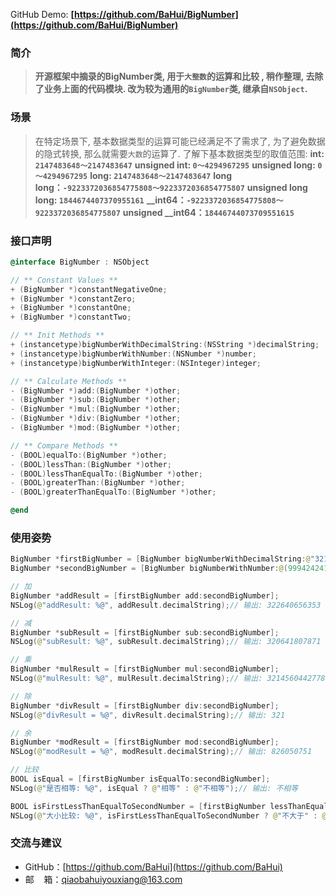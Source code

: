 GitHub Demo: **[https://github.com/BaHui/BigNumber](https://github.com/BaHui/BigNumber)**
### 简介
> **<ethers>开源框架中摘录的BigNumber类, 用于`大整数`的运算和比较 , 稍作整理, 去除了业务上面的代码模块. 改为较为通用的`BigNumber`类, 继承自`NSObject`.**

### 场景
> 在特定场景下, 基本数据类型的运算可能已经满足不了需求了, 为了避免数据的隐式转换, 那么就需要`大数`的运算了. 了解下基本数据类型的取值范围:
**int: `2147483648～2147483647`**
**unsigned int: `0～4294967295`**
**unsigned long: `0～4294967295`**
**long: `2147483648～2147483647`**
**long long：`-9223372036854775808～9223372036854775807`**
**unsigned long long: `1844674407370955161`**
**__int64：`-9223372036854775808～9223372036854775807`**
**unsigned __int64：`18446744073709551615`**

### 接口声明
``` Objective-C
@interface BigNumber : NSObject

// ** Constant Values **
+ (BigNumber *)constantNegativeOne;
+ (BigNumber *)constantZero;
+ (BigNumber *)constantOne;
+ (BigNumber *)constantTwo;

// ** Init Methods **
+ (instancetype)bigNumberWithDecimalString:(NSString *)decimalString;
+ (instancetype)bigNumberWithNumber:(NSNumber *)number;
+ (instancetype)bigNumberWithInteger:(NSInteger)integer;

// ** Calculate Methods **
- (BigNumber *)add:(BigNumber *)other;
- (BigNumber *)sub:(BigNumber *)other;
- (BigNumber *)mul:(BigNumber *)other;
- (BigNumber *)div:(BigNumber *)other;
- (BigNumber *)mod:(BigNumber *)other;

// ** Compare Methods **
- (BOOL)equalTo:(BigNumber *)other;
- (BOOL)lessThan:(BigNumber *)other;
- (BOOL)lessThanEqualTo:(BigNumber *)other;
- (BOOL)greaterThan:(BigNumber *)other;
- (BOOL)greaterThanEqualTo:(BigNumber *)other;

@end
```
### **使用姿势**
``` Swift
BigNumber *firstBigNumber = [BigNumber bigNumberWithDecimalString:@"321641232112"];
BigNumber *secondBigNumber = [BigNumber bigNumberWithNumber:@(999424241)];

// 加
BigNumber *addResult = [firstBigNumber add:secondBigNumber];
NSLog(@"addResult: %@", addResult.decimalString);// 输出: 322640656353

// 减
BigNumber *subResult = [firstBigNumber sub:secondBigNumber];
NSLog(@"subResult: %@", subResult.decimalString);// 输出: 320641807871

// 乘
BigNumber *mulResult = [firstBigNumber mul:secondBigNumber];
NSLog(@"mulResult: %@", mulResult.decimalString);// 输出: 321456044277840426992

// 除
BigNumber *divResult = [firstBigNumber div:secondBigNumber];
NSLog(@"divResult = %@", divResult.decimalString);// 输出: 321

// 余
BigNumber *modResult = [firstBigNumber mod:secondBigNumber];
NSLog(@"modResult = %@", modResult.decimalString);// 输出: 826050751

// 比较
BOOL isEqual = [firstBigNumber isEqualTo:secondBigNumber];
NSLog(@"是否相等: %@", isEqual ? @"相等" : @"不相等");// 输出: 不相等

BOOL isFirstLessThanEqualToSecondNumber = [firstBigNumber lessThanEqualTo:secondBigNumber];
NSLog(@"大小比较: %@", isFirstLessThanEqualToSecondNumber ? @"不大于" : @"大于");// 输出: 大于

```
### 交流与建议

*   GitHub：[https://github.com/BaHui](https://github.com/BaHui)
*   邮    箱：[qiaobahuiyouxiang@163.com](mailto:qiaobahuiyouxiang@163.com)
